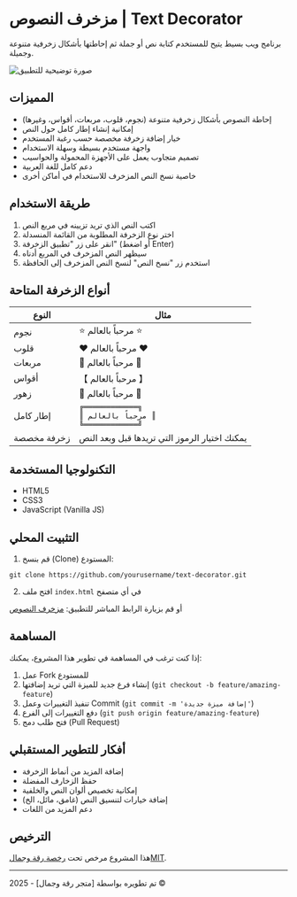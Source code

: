 # مزخرف النصوص | Text Decorator

برنامج ويب بسيط يتيح للمستخدم كتابة نص أو جملة ثم إحاطتها بأشكال زخرفية متنوعة وجميلة.

![صورة توضيحية للتطبيق](/api/placeholder/800/400)

## المميزات

- إحاطة النصوص بأشكال زخرفية متنوعة (نجوم، قلوب، مربعات، أقواس، وغيرها)
- إمكانية إنشاء إطار كامل حول النص
- خيار إضافة زخرفة مخصصة حسب رغبة المستخدم
- واجهة مستخدم بسيطة وسهلة الاستخدام
- تصميم متجاوب يعمل على الأجهزة المحمولة والحواسيب
- دعم كامل للغة العربية
- خاصية نسخ النص المزخرف للاستخدام في أماكن أخرى

## طريقة الاستخدام

1. اكتب النص الذي تريد تزيينه في مربع النص
2. اختر نوع الزخرفة المطلوبة من القائمة المنسدلة
3. انقر على زر "تطبيق الزخرفة" (أو اضغط Enter)
4. سيظهر النص المزخرف في المربع أدناه
5. استخدم زر "نسخ النص" لنسخ النص المزخرف إلى الحافظة

## أنواع الزخرفة المتاحة

| النوع | مثال |
|-------|------|
| نجوم | ⭐ مرحباً بالعالم ⭐ |
| قلوب | ❤️ مرحباً بالعالم ❤️ |
| مربعات | 🔲 مرحباً بالعالم 🔲 |
| أقواس | 【 مرحباً بالعالم 】 |
| زهور | 🌸 مرحباً بالعالم 🌸 |
| إطار كامل | ```╔════════════╗```<br>```║ مرحباً بالعالم ║```<br>```╚════════════╝``` |
| زخرفة مخصصة | يمكنك اختيار الرموز التي تريدها قبل وبعد النص |

## التكنولوجيا المستخدمة

- HTML5
- CSS3
- JavaScript (Vanilla JS)

## التثبيت المحلي

1. قم بنسخ (Clone) المستودع:
```
git clone https://github.com/yourusername/text-decorator.git
```

2. افتح ملف `index.html` في أي متصفح

أو قم بزيارة الرابط المباشر للتطبيق: [مزخرف النصوص](https://yourusername.github.io/text-decorator/)

## المساهمة

إذا كنت ترغب في المساهمة في تطوير هذا المشروع، يمكنك:

1. عمل Fork للمستودع
2. إنشاء فرع جديد للميزة التي تريد إضافتها (`git checkout -b feature/amazing-feature`)
3. تنفيذ التغييرات وعمل Commit (`git commit -m 'إضافة ميزة جديدة'`)
4. دفع التغييرات إلى الفرع (`git push origin feature/amazing-feature`)
5. فتح طلب دمج (Pull Request)

## أفكار للتطوير المستقبلي

- إضافة المزيد من أنماط الزخرفة
- حفظ الزخارف المفضلة
- إمكانية تخصيص ألوان النص والخلفية
- إضافة خيارات لتنسيق النص (غامق، مائل، الخ)
- دعم المزيد من اللغات

## الترخيص

هذا المشروع مرخص تحت [رخصة رقة وجمالMIT](LICENSE).

---

تم تطويره بواسطة [متجر رقة وجمال] - 2025 ©
